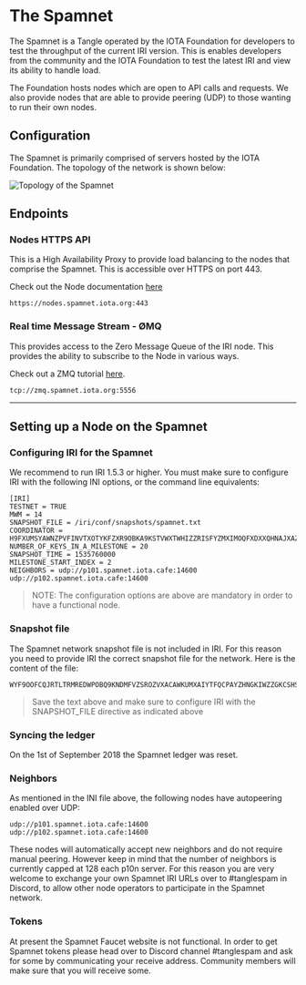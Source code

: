 # The Spamnet

The Spamnet is a Tangle operated by the IOTA Foundation for developers to test the throughput of the current IRI version. This is enables developers from the community and the IOTA Foundation to test the latest IRI and view its ability to handle load.

The Foundation hosts nodes which are open to API calls and requests. We also provide nodes that are able to provide peering (UDP) to those wanting to run their own nodes.

## Configuration

The Spamnet is primarily comprised of servers hosted by the IOTA Foundation. The topology of the network is shown below:

![Topology of the Spamnet](https://i.imgur.com/VpEsA6i.png)

## Endpoints

### Nodes HTTPS API

This is a High Availability Proxy to provide load balancing
to the nodes that comprise the Spamnet. This is accessible over
HTTPS on port 443.

Check out the Node documentation [here](/iri/)

```
https://nodes.spamnet.iota.org:443
```

### Real time Message Stream - ØMQ

This provides access to the Zero Message Queue of the IRI
node. This provides the ability to subscribe to the Node in various ways.

Check out a ZMQ tutorial [here](/iri/).

```
tcp://zmq.spamnet.iota.org:5556
```

---

## Setting up a Node on the Spamnet

### Configuring IRI for the Spamnet

We recommend to run IRI 1.5.3 or higher. You must make sure to configure IRI with the following INI options, or the command line equivalents:

```
[IRI]
TESTNET = TRUE
MWM = 14
SNAPSHOT_FILE = /iri/conf/snapshots/spamnet.txt
COORDINATOR = H9FXUMSYAWNZPVFINVTXOTYKFZXR9OBKA9KSTVWXTWHIZZRISFYZMXIMOQFXDXXQHNAJXAZFP9IHSFXRH
NUMBER_OF_KEYS_IN_A_MILESTONE = 20
SNAPSHOT_TIME = 1535760000
MILESTONE_START_INDEX = 2
NEIGHBORS = udp://p101.spamnet.iota.cafe:14600 udp://p102.spamnet.iota.cafe:14600
```

> NOTE: The configuration options are above are mandatory in order to have a functional node.

### Snapshot file

The Spamnet network snapshot file is not included in IRI. For this reason you need to provide IRI the correct snapshot file for the network. Here is the content of the file:

```
WYF9OOFCQJRTLTRMREDWPOBQ9KNDMFVZSROZVXACAWKUMXAIYTFQCPAYZHNGKIWZZGKCSHSSTRDHDAJCW;2779530283277761
```

> Save the text above and make sure to configure IRI with the SNAPSHOT_FILE directive as indicated above

### Syncing the ledger

On the 1st of September 2018 the Spamnet ledger was reset.

### Neighbors

As mentioned in the INI file above, the following nodes have autopeering enabled over UDP:

```
udp://p101.spamnet.iota.cafe:14600
udp://p102.spamnet.iota.cafe:14600
```

These nodes will automatically accept new neighbors and do not require manual peering. However keep in mind that the number of neighbors is currently capped at 128 each p10n server. For this reason you are very welcome to exchange your own Spamnet IRI URLs over to #tanglespam in Discord, to allow other node operators to participate in the Spamnet network.

### Tokens

At present the Spamnet Faucet website is not functional. In order to get Spamnet tokens please head over to Discord channel #tanglespam and ask for some by communicating your receive address. Community members will make sure that you will receive some.
